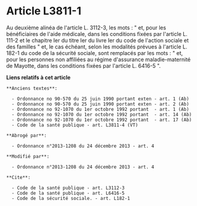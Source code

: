 # Article L3811-1

Au deuxième alinéa de l'article L. 3112-3, les mots : " et, pour les bénéficiaires de l'aide médicale, dans les conditions
fixées par l'article L. 111-2 et le chapitre Ier du titre Ier du livre Ier du code de l'action sociale et des familles " et,
le cas échéant, selon les modalités prévues à l'article L. 182-1 du code de la sécurité sociale, sont remplacés par les
mots : " et, pour les personnes non affiliées au régime d'assurance maladie-maternité de Mayotte, dans les conditions fixées
par l'article L. 6416-5 ".

**Liens relatifs à cet article**

	**Anciens textes**:

	  - Ordonnance no 90-570 du 25 juin 1990 portant exten - art. 1 (Ab)
	  - Ordonnance no 90-570 du 25 juin 1990 portant exten - art. 2 (Ab)
	  - Ordonnance no 92-1070 du 1er octobre 1992 portant  - art. 1 (Ab)
	  - Ordonnance no 92-1070 du 1er octobre 1992 portant  - art. 14 (Ab)
	  - Ordonnance no 92-1070 du 1er octobre 1992 portant  - art. 17 (Ab)
	  - Code de la santé publique - art. L3811-4 (VT)

	**Abrogé par**:

	  - Ordonnance n°2013-1208 du 24 décembre 2013 - art. 4

	**Modifié par**:

	  - Ordonnance n°2013-1208 du 24 décembre 2013 - art. 4

	**Cite**:

	  - Code de la santé publique - art. L3112-3
	  - Code de la santé publique - art. L6416-5
	  - Code de la sécurité sociale. - art. L182-1
